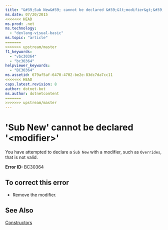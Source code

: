```yaml
---
title: "&#39;Sub New&#39; cannot be declared &#39;&lt;modifier&gt;&#39;"
ms.date: 07/20/2015
<<<<<<< HEAD
ms.prod: .net
ms.technology: 
  - "devlang-visual-basic"
ms.topic: "article"
=======
>>>>>>> upstream/master
f1_keywords: 
  - "vbc30364"
  - "bc30364"
helpviewer_keywords: 
  - "BC30364"
ms.assetid: 679af5af-6470-4702-be2e-83dc7da7cc11
<<<<<<< HEAD
caps.latest.revision: 8
author: dotnet-bot
ms.author: dotnetcontent
=======
>>>>>>> upstream/master
---
```

# &#39;Sub New&#39; cannot be declared &#39;&lt;modifier&gt;&#39;
You have attempted to declare a `Sub New` with a modifier, such as `Overrides`, that is not valid.  
  
 **Error ID:** BC30364  
  
## To correct this error  
  
-   Remove the modifier.  
  
## See Also  
 [Constructors](~/docs/visual-basic/programming-guide/concepts/object-oriented-programming.md#constructors)
